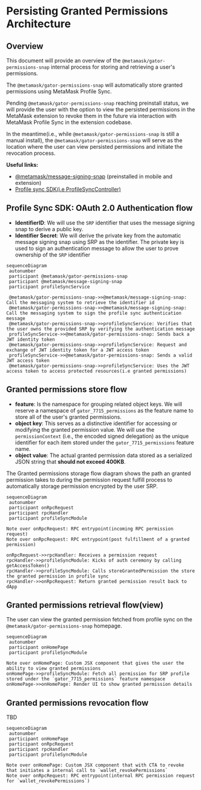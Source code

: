 # Persisting Granted Permissions Architecture

## Overview

This document will provide an overview of the `@metamask/gator-permissions-snap` internal process for storing and retrieving a user's permissions.

The `@metamask/gator-permissions-snap` will automatically store granted permissions using MetaMask Profile Sync.

Pending `@metamask/gator-permissions-snap` reaching preinstall status, we will provide the user with the option to view the persisted permissions in the MetaMask extension to revoke them in the future via interaction with MetaMask Profile Sync in the extension codebase.

In the meantime(i.e., while `@metamask/gator-permissions-snap` is still a manual install), the `@metamask/gator-permissions-snap` will serve as the location where the user can view persisted permissions and initiate the revocation process.

**Useful links:**

- [@metamask/message-signing-snap](https://github.com/MetaMask/message-signing-snap) (preinstalled in mobile and extension)
- [Profile sync SDK(i.e ProfileSyncController)](https://www.npmjs.com/package/@metamask/profile-sync-controller)

## Profile Sync SDK: OAuth 2.0 Authentication flow

- **IdentifierID**: We will use the `SRP` identifier that uses the message signing snap to derive a public key.
- **Identifier Secret**: We will derive the private key from the automatic message signing snap using SRP as the identifier. The private key is used to sign an authentication message to allow the user to prove ownership of the `SRP` identifier

```mermaid
sequenceDiagram
 autonumber
 participant @metamask/gator-permissions-snap
 participant @metamask/message-signing-snap
 participant profileSyncService

 @metamask/gator-permissions-snap->>@metamask/message-signing-snap: Call the messaging system to retrieve the identifier id
 @metamask/gator-permissions-snap->>@metamask/message-signing-snap: Call the messaging system to sign the profile sync authentication message
 @metamask/gator-permissions-snap->>profileSyncService: Verifies that the user owns the provided SRP by verifying the authentication message
 profileSyncService->>@metamask/gator-permissions-snap: Sends back a JWT identity token
 @metamask/gator-permissions-snap->>profileSyncService: Request and exchange of JWT identity token for a JWT access token
 profileSyncService->>@metamask/gator-permissions-snap: Sends a valid JWT access token
 @metamask/gator-permissions-snap->>profileSyncService: Uses the JWT access token to access protected resources(i.e granted permissions)
```

## Granted permissions store flow

- **feature**: Is the namespace for grouping related object keys. We will reserve a namespace of `gator_7715_permissions` as the feature name to store all of the user's granted permissions.
- **object key**: This serves as a distinctive identifier for accessing or modifying the granted permission value. We will use the `permissionContext` (i.e., the encoded signed delegation) as the unique identifier for each item stored under the `gator_7715_permissions` feature name.
- **object value**: The actual granted permission data stored as a serialized JSON string that **should not exceed 400KB**.

The Granted permissions storage flow diagram shows the path an granted permission takes to during the permission request fulfill process to automatically storage permission encrypted by the user SRP.

```mermaid
sequenceDiagram
 autonumber
 participant onRpcRequest
 participant rpcHandler
 participant profileSyncModule

Note over onRpcRequest: RPC entrypoint(incoming RPC permission request)
Note over onRpcRequest: RPC entrypoint(post fulfillment of a granted permission)

onRpcRequest->>rpcHandler: Receives a permission request
rpcHandler->>profileSyncModule: Kicks of auth ceremony by calling getAccessToken()
rpcHandler->>profileSyncModule: Calls storeGrantedPermission the store the granted permission in profile sync
rpcHandler->>onRpcRequest: Return granted permission result back to dApp
```

## Granted permissions retrieval flow(view)

The user can view the granted permission fetched from profile sync on the `@metamask/gator-permissions-snap` homepage.

```mermaid
sequenceDiagram
 autonumber
 participant onHomePage
 participant profileSyncModule

Note over onHomePage: Custom JSX component that gives the user the ability to view granted permissions
onHomePage->>profileSyncModule: Fetch all permission for SRP profile stored under the `gator_7715_permissions` feature namespace
onHomePage->>onHomePage: Render UI to show granted permission details
```

## Granted permissions revocation flow

TBD

```mermaid
sequenceDiagram
 autonumber
 participant onHomePage
 participant onRpcRequest
 participant rpcHandler
 participant profileSyncModule

Note over onHomePage: Custom JSX component that with CTA to revoke that initiates a internal call to `wallet_revokePermissions`
Note over onRpcRequest: RPC entrypoint(internal RPC permission request for `wallet_revokePermissions`)
```
